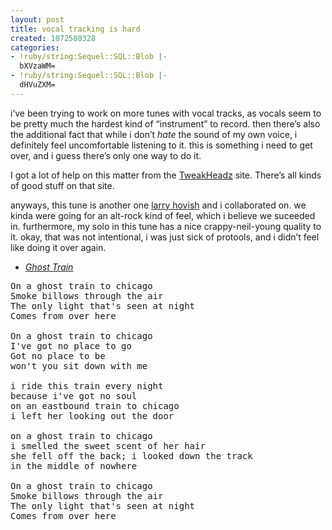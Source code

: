 ```yaml
---
layout: post
title: vocal tracking is hard
created: 1072580328
categories:
- !ruby/string:Sequel::SQL::Blob |-
  bXVzaWM=
- !ruby/string:Sequel::SQL::Blob |-
  dHVuZXM=
---
```

<p>i&#8217;ve been trying to work on more tunes with vocal tracks, as vocals seem to be pretty much the hardest kind of &#8220;instrument&#8221; to record. then there&#8217;s also the additional fact that while i don&#8217;t <i>hate</i> the sound of my own voice, i definitely feel uncomfortable listening to it. this is something i need to get over, and i guess there&#8217;s only one way to do it.</p>

<p>I got a lot of help on this matter from the <A href="http://www.tweakheadz.com/how_to_record_vocals.htm">TweakHeadz</A> site. There&#8217;s all kinds of good stuff on that site.</p>

<p>anyways, this tune is another one <a href="http://www.livejournal.com/users/bataille">larry hovish</a> and i collaborated on. we kinda were going for an alt-rock kind of feel, which i believe we suceeded in. furthermore, my solo in this tune has a nice crappy-neil-young quality to it. okay, that was not intentional, i was just sick of protools, and i didn&#8217;t feel like doing it over again.</p>

<ul>
<li><A href="http://bubblehouse.org/cgi-bin/download.cgi/ghosttrain.mp3"><i>Ghost Train</i></A></li>
</ul>

<pre>
On a ghost train to chicago
Smoke billows through the air
The only light that's seen at night
Comes from over here

On a ghost train to chicago
I've got no place to go
Got no place to be
won't you sit down with me

i ride this train every night
because i've got no soul
on an eastbound train to chicago
i left her looking out the door

on a ghost train to chicago
i smelled the sweet scent of her hair
she fell off the back; i looked down the track
in the middle of nowhere

On a ghost train to chicago
Smoke billows through the air
The only light that's seen at night
Comes from over here
</pre>
